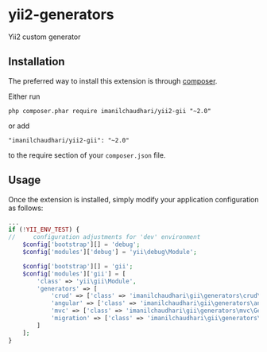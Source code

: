 yii2-generators
===============

Yii2 custom generator

Installation
------------

The preferred way to install this extension is through [composer](http://getcomposer.org/download/).

Either run

```
php composer.phar require imanilchaudhari/yii2-gii "~2.0"
```

or add

```
"imanilchaudhari/yii2-gii": "~2.0"
```

to the require section of your `composer.json` file.

Usage
-----

Once the extension is installed, simply modify your application configuration as follows:

```php
...
if (!YII_ENV_TEST) {
//     configuration adjustments for 'dev' environment
    $config['bootstrap'][] = 'debug';
    $config['modules']['debug'] = 'yii\debug\Module';

    $config['bootstrap'][] = 'gii';
    $config['modules']['gii'] = [
        'class' => 'yii\gii\Module',
        'generators' => [
            'crud' => ['class' => 'imanilchaudhari\gii\generators\crud\Generator'],
            'angular' => ['class' => 'imanilchaudhari\gii\generators\angular\Generator'],
            'mvc' => ['class' => 'imanilchaudhari\gii\generators\mvc\Generator'],
            'migration' => ['class' => 'imanilchaudhari\gii\generators\migration\Generator'],
        ]
    ];
}

```
